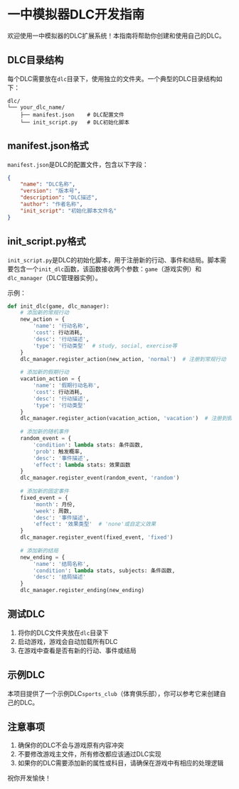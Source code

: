 # 一中模拟器DLC开发指南

欢迎使用一中模拟器的DLC扩展系统！本指南将帮助你创建和使用自己的DLC。

## DLC目录结构

每个DLC需要放在`dlc`目录下，使用独立的文件夹。一个典型的DLC目录结构如下：

```
dlc/
└── your_dlc_name/
    ├── manifest.json    # DLC配置文件
    └── init_script.py   # DLC初始化脚本
```

## manifest.json格式

`manifest.json`是DLC的配置文件，包含以下字段：

```json
{
    "name": "DLC名称",
    "version": "版本号",
    "description": "DLC描述",
    "author": "作者名称",
    "init_script": "初始化脚本文件名"
}
```

## init_script.py格式

`init_script.py`是DLC的初始化脚本，用于注册新的行动、事件和结局。脚本需要包含一个`init_dlc`函数，该函数接收两个参数：`game`（游戏实例）和`dlc_manager`（DLC管理器实例）。

示例：

```python
def init_dlc(game, dlc_manager):
    # 添加新的常规行动
    new_action = {
        'name': '行动名称',
        'cost': 行动消耗,
        'desc': '行动描述',
        'type': '行动类型'  # study, social, exercise等
    }
    dlc_manager.register_action(new_action, 'normal')  # 注册到常规行动
    
    # 添加新的假期行动
    vacation_action = {
        'name': '假期行动名称',
        'cost': 行动消耗,
        'desc': '行动描述',
        'type': '行动类型'
    }
    dlc_manager.register_action(vacation_action, 'vacation')  # 注册到假期行动
    
    # 添加新的随机事件
    random_event = {
        'condition': lambda stats: 条件函数,
        'prob': 触发概率,
        'desc': '事件描述',
        'effect': lambda stats: 效果函数
    }
    dlc_manager.register_event(random_event, 'random')
    
    # 添加新的固定事件
    fixed_event = {
        'month': 月份,
        'week': 周数,
        'desc': '事件描述',
        'effect': '效果类型'  # 'none'或自定义效果
    }
    dlc_manager.register_event(fixed_event, 'fixed')
    
    # 添加新的结局
    new_ending = {
        'name': '结局名称',
        'condition': lambda stats, subjects: 条件函数,
        'desc': '结局描述'
    }
    dlc_manager.register_ending(new_ending)
```

## 测试DLC

1. 将你的DLC文件夹放在`dlc`目录下
2. 启动游戏，游戏会自动加载所有DLC
3. 在游戏中查看是否有新的行动、事件或结局

## 示例DLC

本项目提供了一个示例DLC`sports_club`（体育俱乐部），你可以参考它来创建自己的DLC。

## 注意事项

1. 确保你的DLC不会与游戏原有内容冲突
2. 不要修改游戏主文件，所有修改都应该通过DLC实现
3. 如果你的DLC需要添加新的属性或科目，请确保在游戏中有相应的处理逻辑

祝你开发愉快！